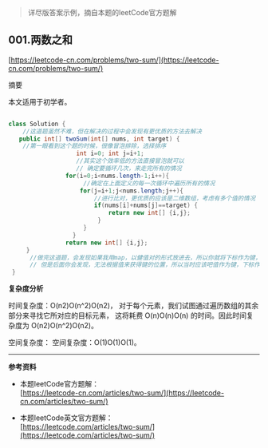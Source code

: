 >详尽版答案示例，摘自本题的leetCode官方题解

**001.两数之和**  
---
[https://leetcode-cn.com/problems/two-sum/](https://leetcode-cn.com/problems/two-sum/) 

摘要  

本文适用于初学者。  


```java  

class Solution {
    //这道题虽然不难，但在解决的过程中会发现有更优质的方法去解决
   public int[] twoSum(int[] nums, int target) {
    //第一眼看到这个题的时候，很像冒泡排除，选择排序
		           int i=0; int j=i+1;
				   //其实这个效率低的方法直接冒泡就可以
				   // 确定要循环几次，来走完所有的情况
		        for(i=0;i<nums.length-1;i++){ 
				     //确定在上面定义的每一次循环中遍历所有的情况
		            for(j=i+1;j<nums.length;j++){
					    //进行比对，更优质的应该是二维数组，考虑有多个值的情况
		                if(nums[i]+nums[j]==target) {
		                    return new int[] {i,j};
		                 }	
		             }		  		          
	              } 	
	            return new int[] {i,j};
     }
	  //做完这道题，会发现如果我用map，以健值对的形式放进去，所以你就将下标作为键，值作为value
      // 但是后面你会发现，无法根据值来获得键的位置，所以当时应该吧值作为键，下标作为值可以解决
 }
```  

**复杂度分析**  

时间复杂度：O(n2)O(n^2)O(n2)， 对于每个元素，我们试图通过遍历数组的其余部分来寻找它所对应的目标元素，
这将耗费 O(n)O(n)O(n) 的时间。因此时间复杂度为 O(n2)O(n^2)O(n2)。  

空间复杂度：
空间复杂度：O(1)O(1)O(1)。   

---


**参考资料**  

* 本题leetCode官方题解：  
[https://leetcode-cn.com/articles/two-sum/](https://leetcode-cn.com/articles/two-sum/)  

* 本题leetCode英文官方题解：  
[https://leetcode.com/articles/two-sum/](https://leetcode.com/articles/two-sum/)  
